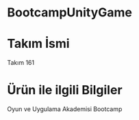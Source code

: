 # BootcampUnityGame 
# Takım İsmi 
Takım 161
# Ürün ile ilgili Bilgiler 

Oyun ve Uygulama Akademisi Bootcamp 
